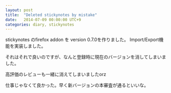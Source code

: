 ```yaml
---
layout: post
title:  "Deleted stickynotes by mistake"
date:   2014-07-09 00:00:00 UTC+9
categories: diary, stickynotes
---
```

stickynotes のfirefox addon を version 0.7.0を作りました。
Import/Export機能を実装しました。

それはそれで良いのですが、なんと登録時に現在のバージョンを消してしまいました。

高評価のレビューも一緒に消えてしまいましたorz

仕事じゃなくて良かった。早く新バージョンの本審査が通るといいな。
